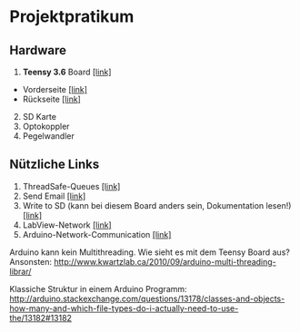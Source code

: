 # Projektpratikum

## Hardware
1. **Teensy 3.6** Board [[link]](http://www.pjrc.com/teensy/)
  * Vorderseite [[link]](http://www.pjrc.com/teensy/beta/card9a_rev1_print.pdf)
  * Rückseite [[link]](https://www.pjrc.com/teensy/card9b_rev1.pdf)
2. SD Karte
3. Optokoppler
4. Pegelwandler

## Nützliche Links
1. ThreadSafe-Queues [[link]](https://www.justsoftwaresolutions.co.uk/threading/implementing-a-thread-safe-queue-using-condition-variables.html)
2. Send Email [[link]](http://playground.arduino.cc/Code/Email)
3. Write to SD (kann bei diesem Board anders sein, Dokumentation lesen!) [[link]](https://www.arduino.cc/en/Tutorial/ReadWrite)
4. LabView-Network [[link]](http://www.ni.com/white-paper/2710/de/)
5. Arduino-Network-Communication [[link]](https://github.com/evothings/evothings-examples/blob/master/examples/arduino-led-onoff-tcp/arduinoethernet/arduinoethernet/arduinoethernet.ino)

Arduino kann kein Multithreading. Wie sieht es mit dem Teensy Board aus? Ansonsten: http://www.kwartzlab.ca/2010/09/arduino-multi-threading-librar/

Klassiche Struktur in einem Arduino Programm: http://arduino.stackexchange.com/questions/13178/classes-and-objects-how-many-and-which-file-types-do-i-actually-need-to-use-the/13182#13182
